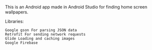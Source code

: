 This is an Android app made in Android Studio for finding home screen wallpapers.

Libraries:

    Google gson For parsing JSON data
    Retrofit For sending network requests
    Glide Loading and caching images
    Google Firebase
